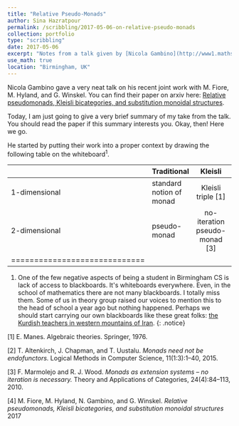 ```yaml
---
title: "Relative Pseudo-Monads"
author: Sina Hazratpour
permalink: /scribbling/2017-05-06-on-relative-pseudo-monads
collection: portfolio
type: "scribbling"
date: 2017-05-06
excerpt: "Notes from a talk given by [Nicola Gambino](http://www1.maths.leeds.ac.uk/~pmtng/) in theory seminar "
use_math: true
location: "Birmingham, UK"
---
```



Nicola Gambino gave a very neat talk on his recent joint work with M. Fiore, M. Hyland, and G. Winskel. You can find their paper on arxiv here: [Relative pseudomonads, Kleisli bicategories, and substitution monoidal structures](https://arxiv.org/abs/1612.03678). 

Today, I am just going to give a very brief summary of my take from the talk. You should read the paper if this summary interests you. Okay, then! Here we go. 

He started by putting their work into a proper context by drawing the following table on the whiteboard<sup>1</sup>.   

|         | Traditional | Kleisli | Relative |
|:--------|:------------|:-------:|---------:|
| 1-dimensional| standard notion of monad   | Kleisli triple [1]  | relative monad [2]   |
| 2-dimensional   | pseudo-monad  | no-iteration pseudo-monad [3]  | _relative pseudo-monad_ [4] |
|=============================|






















1. One of the few negative aspects of being a student in Birmingham CS is lack of access to blackboards. It's whiteboards everywhere. Even, in the school of mathematics there are not many blackboards. I totally miss them. Some of us in theory group raised our voices to mention this to the head of school a year ago but nothing happened. Perhaps we should start carrying our own blackboards like these great folks: [the Kurdish teachers in western mountains of Iran](http://www.sbs.com.au/movies/review/kurdish-teachers-carrying-blackboards-their-backs-look-students-hills-iran). 
{: .notice}


[1] E. Manes. Algebraic theories. Springer, 1976.

[2] T. Altenkirch, J. Chapman, and T. Uustalu. _Monads need not be endofunctors._ Logical Methods in Computer
Science, 11(1:3):1–40, 2015.

[3] F. Marmolejo and R. J. Wood. _Monads as extension systems – no iteration is necessary._ Theory and Applications
of Categories, 24(4):84–113, 2010.

[4] M. Fiore, M. Hyland, N. Gambino, and G. Winskel. _Relative pseudomonads, Kleisli bicategories, and substitution monoidal structures_
2017
   
